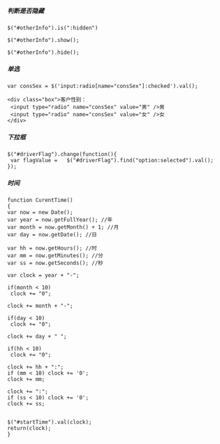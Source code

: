 ##### 判断是否隐藏
    $("#otherInfo").is(":hidden")
     
    $("#otherInfo").show();
     
    $("#otherInfo").hide();

##### 单选
    var consSex = $('input:radio[name="consSex"]:checked').val();
    
    <div class="box">客户性别：
     <input type="radio" name="consSex" value="男" />男
     <input type="radio" name="consSex" value="女" />女
    </div>

##### 下拉框
    $("#driverFlag").change(function(){
     var flagValue =   $("#driverFlag").find("option:selected").val();
    });

##### 时间
    function CurentTime()
    {
    var now = new Date();
    var year = now.getFullYear(); //年
    var month = now.getMonth() + 1; //月
    var day = now.getDate(); //日
    
    var hh = now.getHours(); //时
    var mm = now.getMinutes(); //分
    var ss = now.getSeconds(); //秒
    
    var clock = year + "-";
      
    if(month < 10)
     clock += "0";
      
    clock += month + "-";
      
    if(day < 10)
     clock += "0";
      
    clock += day + " ";
      
    if(hh < 10)
     clock += "0";
      
    clock += hh + ":";
    if (mm < 10) clock += '0';
    clock += mm;
    
    clock += ":";
    if (ss < 10) clock += '0';
    clock += ss;
    
    
    $("#startTime").val(clock);
    return(clock);
    }

####